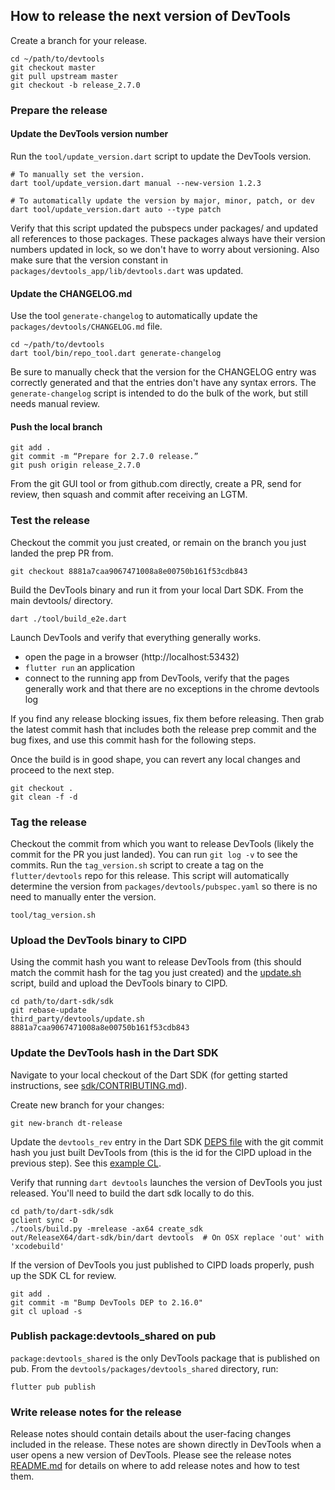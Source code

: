 ## How to release the next version of DevTools

Create a branch for your release.

```shell
cd ~/path/to/devtools
git checkout master
git pull upstream master
git checkout -b release_2.7.0
```

### Prepare the release

#### Update the DevTools version number

Run the `tool/update_version.dart` script to update the DevTools version.
```shell
# To manually set the version.
dart tool/update_version.dart manual --new-version 1.2.3

# To automatically update the version by major, minor, patch, or dev
dart tool/update_version.dart auto --type patch

```

Verify that this script updated the pubspecs under packages/
and updated all references to those packages. These packages always have their
version numbers updated in lock, so we don't have to worry about
versioning. Also make sure that the version constant in
`packages/devtools_app/lib/devtools.dart` was updated.

#### Update the CHANGELOG.md

Use the tool `generate-changelog` to automatically update the `packages/devtools/CHANGELOG.md` file.

```shell
cd ~/path/to/devtools
dart tool/bin/repo_tool.dart generate-changelog
```

Be sure to manually check that the version for the CHANGELOG entry was correctly generated
and that the entries don't have any syntax errors. The `generate-changelog` script is
intended to do the bulk of the work, but still needs manual review.

#### Push the local branch

```shell
git add .
git commit -m “Prepare for 2.7.0 release.”
git push origin release_2.7.0
```

From the git GUI tool or from github.com directly, create a PR, send for review,
then squash and commit after receiving an LGTM.

### Test the release
Checkout the commit you just created, or remain on the branch you just landed the prep PR from.
```shell
git checkout 8881a7caa9067471008a8e00750b161f53cdb843
```

Build the DevTools binary and run it from your local Dart SDK. From the main devtools/ directory.
```shell
dart ./tool/build_e2e.dart
```

Launch DevTools and verify that everything generally works.
- open the page in a browser (http://localhost:53432)
- `flutter run` an application
- connect to the running app from DevTools, verify that the pages
  generally work and that there are no exceptions in the chrome devtools log

If you find any release blocking issues, fix them before releasing. Then 
grab the latest commit hash that includes both the release prep commit and the bug fixes,
and use this commit hash for the following steps.

Once the build is in good shape, you can revert any local changes and proceed to the next step.
```shell
git checkout .
git clean -f -d
```

### Tag the release
Checkout the commit from which you want to release DevTools (likely the
commit for the PR you just landed). You can run `git log -v` to see the commits.
Run the `tag_version.sh` script to create a tag on the `flutter/devtools` repo for this
release. This script will automatically determine the version from `packages/devtools/pubspec.yaml`
so there is no need to manually enter the version.
```shell
tool/tag_version.sh
```

### Upload the DevTools binary to CIPD
Using the commit hash you want to release DevTools from (this should match the
commit hash for the tag you just created) and the [update.sh](https://github.com/dart-lang/sdk/blob/master/third_party/devtools/update.sh)
script, build and upload the DevTools binary to CIPD.

```shell
cd path/to/dart-sdk/sdk
git rebase-update
third_party/devtools/update.sh 8881a7caa9067471008a8e00750b161f53cdb843
```

### Update the DevTools hash in the Dart SDK

Navigate to your local checkout of the Dart SDK (for getting started instructions,
see [sdk/CONTRIBUTING.md](https://github.com/dart-lang/sdk/blob/main/CONTRIBUTING.md)).

Create new branch for your changes:
```shell
git new-branch dt-release
```

Update the `devtools_rev` entry in the Dart SDK 
[DEPS file](https://github.com/dart-lang/sdk/blob/master/DEPS)
with the git commit hash you just built DevTools from (this is
the id for the CIPD upload in the previous step). See this 
[example CL](https://dart-review.googlesource.com/c/sdk/+/215520).

Verify that running `dart devtools` launches the version of DevTools you just released. You'll
need to build the dart sdk locally to do this.
```shell
cd path/to/dart-sdk/sdk
gclient sync -D
./tools/build.py -mrelease -ax64 create_sdk
out/ReleaseX64/dart-sdk/bin/dart devtools  # On OSX replace 'out' with 'xcodebuild'
```

If the version of DevTools you just published to CIPD loads properly, push up the SDK CL for review.
```shell
git add .
git commit -m "Bump DevTools DEP to 2.16.0"
git cl upload -s
```

### Publish package:devtools_shared on pub

`package:devtools_shared` is the only DevTools package that is published on pub.
From the `devtools/packages/devtools_shared` directory, run:
```shell
flutter pub publish
```

### Write release notes for the release
Release notes should contain details about the user-facing changes included in the release.
These notes are shown directly in DevTools when a user opens a new version of DevTools. Please
see the release notes
[README.md](https://github.com/flutter/devtools/blob/master/packages/devtools_app/lib/src/framework/release_notes/README.md)
for details on where to add release notes and how to test them.
